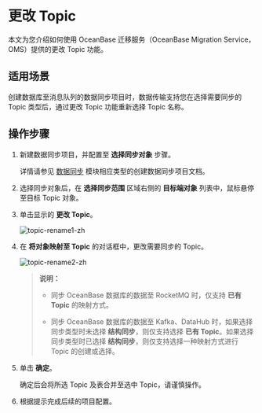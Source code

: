# 更改 Topic

本文为您介绍如何使用 OceanBase 迁移服务（OceanBase Migration Service，OMS）提供的更改 Topic 功能。

## 适用场景

创建数据库至消息队列的数据同步项目时，数据传输支持您在选择需要同步的 Topic 类型后，通过更改 Topic 功能重新选择 Topic 名称。

## 操作步骤

1. 新建数据同步项目，并配置至 **选择同步对象** 步骤。

    详情请参见 [数据同步](../100.data-synchronization-overview.md) 模块相应类型的创建数据同步项目文档。

2. 选择同步对象后，在 **选择同步范围** 区域右侧的 **目标端对象** 列表中，鼠标悬停至目标 Topic 对象。

3. 单击显示的 **更改 Topic**。

    ![topic-rename1-zh](https://obbusiness-private.oss-cn-shanghai.aliyuncs.com/doc/img/oms/oms-enterprise/topic-rename1-zh.png)

4. 在 **将对象映射至 Topic** 的对话框中，更改需要同步的 Topic。

    ![topic-rename2-zh](https://obbusiness-private.oss-cn-shanghai.aliyuncs.com/doc/img/oms/oms-enterprise/topic-rename2-zh.png)

    >**说明：**
    >
    >* 同步 OceanBase 数据库的数据至 RocketMQ 时，仅支持 **已有 Topic** 的映射方式。
    >
    >* 同步 OceanBase 数据库的数据至 Kafka、DataHub 时，如果选择同步类型时未选择 **结构同步**，则仅支持选择 **已有 Topic**。如果选择同步类型时已选择 **结构同步**，则仅支持选择一种映射方式进行 Topic 的创建或选择。

5. 单击 **确定**。

    确定后会将所选 Topic 及表合并至选中 Topic，请谨慎操作。

6. 根据提示完成后续的项目配置。
